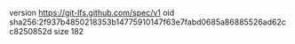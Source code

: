 version https://git-lfs.github.com/spec/v1
oid sha256:2f937b4850218353b14775910147f63e7fabd0685a86885526ad62cc8250852d
size 182

